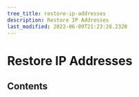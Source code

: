 ```yaml
---
tree_title: restore-ip-addresses
description: Restore IP Addresses
last_modified: 2022-06-09T21:23:28.2328
---
```


# Restore IP Addresses

## Contents
